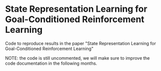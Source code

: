# State Representation Learning for Goal-Conditioned Reinforcement Learning

Code to reproduce results in the paper "State Representation Learning for Goal-Conditioned Reinforcement Learning" 


NOTE: the code is still uncommented, we will make sure to improve the code documentation in the following months.
